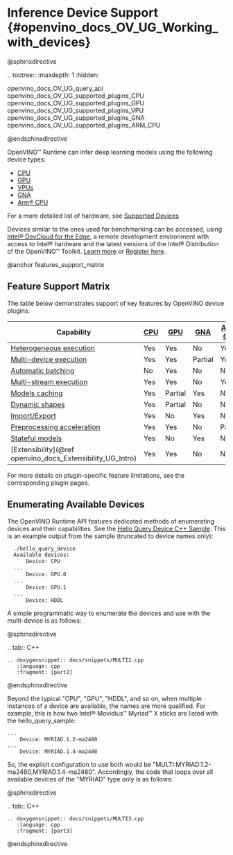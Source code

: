 # Inference Device Support {#openvino_docs_OV_UG_Working_with_devices}

@sphinxdirective

.. toctree::
   :maxdepth: 1
   :hidden:

   openvino_docs_OV_UG_query_api
   openvino_docs_OV_UG_supported_plugins_CPU
   openvino_docs_OV_UG_supported_plugins_GPU
   openvino_docs_OV_UG_supported_plugins_VPU
   openvino_docs_OV_UG_supported_plugins_GNA
   openvino_docs_OV_UG_supported_plugins_ARM_CPU

@endsphinxdirective

OpenVINO™ Runtime can infer deep learning models using the following device types:

* [CPU](CPU.md)    
* [GPU](GPU.md)    
* [VPUs](VPU.md)   
* [GNA](GNA.md)   
* [Arm® CPU](ARM_CPU.md)     

For a more detailed list of hardware, see [Supported Devices](./Supported_Devices.md)

Devices similar to the ones used for benchmarking can be accessed, using [Intel® DevCloud for the Edge](https://devcloud.intel.com/edge/), a remote development environment with access to Intel® hardware and the latest versions of the Intel® Distribution of the OpenVINO™ Toolkit. [Learn more](https://devcloud.intel.com/edge/get_started/devcloud/) or [Register here](https://inteliot.force.com/DevcloudForEdge/s/).


@anchor features_support_matrix
## Feature Support Matrix
The table below demonstrates support of key features by OpenVINO device plugins.

| Capability | [CPU](CPU.md) | [GPU](GPU.md) | [GNA](GNA.md) |[Arm® CPU](ARM_CPU.md) |
| ---------- | --- | --- | --- | --- |
| [Heterogeneous execution](../hetero_execution.md)| Yes | Yes | No | Yes |
| [Multi-device execution](../multi_device.md) | Yes | Yes | Partial | Yes |
| [Automatic batching](../automatic_batching.md) | No | Yes | No | No |
| [Multi-stream execution](../../optimization_guide/dldt_deployment_optimization_tput.md) | Yes | Yes | No | Yes |
| [Models caching](../Model_caching_overview.md) | Yes | Partial | Yes | No |
| [Dynamic shapes](../ov_dynamic_shapes.md) | Yes | Partial | No | No |
| [Import/Export](../../../tools/compile_tool/README.md) | Yes | No | Yes | No |
| [Preprocessing acceleration](../preprocessing_overview.md) | Yes | Yes | No | Partial |
| [Stateful models](../network_state_intro.md) | Yes | No | Yes | No |
| [Extensibility](@ref openvino_docs_Extensibility_UG_Intro) | Yes | Yes | No | No |

For more details on plugin-specific feature limitations, see the corresponding plugin pages.

## Enumerating Available Devices
The OpenVINO Runtime API features dedicated methods of enumerating devices and their capabilities. See the [Hello Query Device C++ Sample](../../../samples/cpp/hello_query_device/README.md). This is an example output from the sample (truncated to device names only):

```sh
  ./hello_query_device
  Available devices:
      Device: CPU
  ...
      Device: GPU.0
  ...
      Device: GPU.1
  ...
      Device: HDDL
```

A simple programmatic way to enumerate the devices and use with the multi-device is as follows:

@sphinxdirective

.. tab:: C++

    .. doxygensnippet:: docs/snippets/MULTI2.cpp
       :language: cpp
       :fragment: [part2]

@endsphinxdirective

Beyond the typical "CPU", "GPU", "HDDL", and so on, when multiple instances of a device are available, the names are more qualified. For example, this is how two Intel® Movidius™ Myriad™ X sticks are listed with the hello_query_sample:
```
...
    Device: MYRIAD.1.2-ma2480
...
    Device: MYRIAD.1.4-ma2480
```

So, the explicit configuration to use both would be "MULTI:MYRIAD.1.2-ma2480,MYRIAD.1.4-ma2480". Accordingly, the code that loops over all available devices of the "MYRIAD" type only is as follows:

@sphinxdirective

.. tab:: C++

    .. doxygensnippet:: docs/snippets/MULTI3.cpp
       :language: cpp
       :fragment: [part3]

@endsphinxdirective



